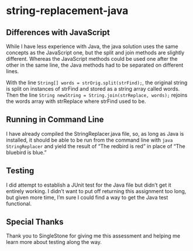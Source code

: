 # string-replacement-java

## Differences with JavaScript

While I have less experience with Java, the java solution uses the same concepts as the JavaScript one, but the split and join methods are slightly different. Whereas the JavaScript methods could be used one after the other in the same line, the Java methods had to be separated on different lines.

With the line `String[] words = strOrig.split(strFind);`, the original string is split on instances of strFind and stored as a string array called words. Then the line `String newString = String.join(strReplace, words);` rejoins the words array with strReplace where strFind used to be.

## Running in Command Line

I have already compiled the StringReplacer.java file, so, as long as Java is installed, it should be able to be run from the command line with `java StringReplacer` and yield the result of “The redbird is red” in place of “The bluebird is blue.”

## Testing

I did attempt to establish a JUnit test for the Java file but didn’t get it entirely working. I didn’t want to put off returning this assignment too long, but given more time, I’m sure I could find a way to get the Java test functional.

## Special Thanks

Thank you to SingleStone for giving me this assessment and helping me learn more about testing along the way.
